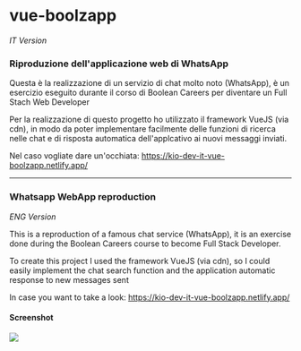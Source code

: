# vue-boolzapp

_IT Version_

### Riproduzione dell'applicazione web di WhatsApp

Questa è la realizzazione di un servizio di chat molto noto (WhatsApp), è un esercizio eseguito durante il corso di Boolean Careers per diventare un Full Stach Web Developer

Per la realizzazione di questo progetto ho utilizzato il framework VueJS (via cdn), in modo da poter implementare facilmente delle funzioni di ricerca nelle chat e di risposta automatica dell'applcativo ai nuovi messaggi inviati.

Nel caso vogliate dare un'occhiata: https://kio-dev-it-vue-boolzapp.netlify.app/

---

### Whatsapp WebApp reproduction

_ENG Version_

This is a reproduction of a famous chat service (WhatsApp), it is an exercise done during the Boolean Careers course to become Full Stack Developer.

To create this project I used the framework VueJS (via cdn), so I could easily implement the chat search function and the application automatic response to new messages sent

In case you want to take a look: https://kio-dev-it-vue-boolzapp.netlify.app/

#### Screenshot

<img src="https://i.imgur.com/v59MK2N.png">